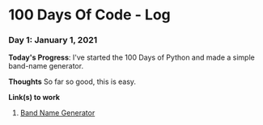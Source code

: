 # 100 Days Of Code - Log

[comment]: <> (### Day 0: February 30, 2016 &#40;Example 1&#41;)

[comment]: <> (##### &#40;delete me or comment me out&#41;)

[comment]: <> (**Today's Progress**: Fixed CSS, worked on canvas functionality for the app.)

[comment]: <> (**Thoughts:** I really struggled with CSS, but, overall, I feel like I am slowly getting better at it. Canvas is still new for me, but I managed to figure out some basic functionality.)

[comment]: <> (**Link to work:** [Calculator App]&#40;http://www.example.com&#41;)

[comment]: <> (### Day 0: February 30, 2016 &#40;Example 2&#41;)

[comment]: <> (##### &#40;delete me or comment me out&#41;)

[comment]: <> (**Today's Progress**: Fixed CSS, worked on canvas functionality for the app.)

[comment]: <> (**Thoughts**: I really struggled with CSS, but, overall, I feel like I am slowly getting better at it. Canvas is still new for me, but I managed to figure out some basic functionality.)

[comment]: <> (**Link&#40;s&#41; to work**: [Calculator App]&#40;http://www.example.com&#41;)


### Day 1: January 1, 2021

**Today's Progress**: I've started the 100 Days of Python and made a simple band-name generator.

**Thoughts** So far so good, this is easy. 

**Link(s) to work**
1. [Band Name Generator](https://repl.it/@100DaysOfCode2/band-name-generator-stan#main.py)

